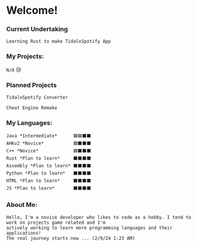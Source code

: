# Welcome!

### Current Undertaking
`Learning Rust to make TidalxSpotify App`

### My Projects:
`N/A`
😢

### Planned Projects
`TidalxSpotify Converter`

`Cheat Engine Remake`

### My Languages:
    Java *Intermediate*      🟩🟩⬛⬛
    AHKv2 *Novice*           🟩⬛⬛⬛
    C++ *Novice*             🟩⬛⬛⬛
    Rust *Plan to learn*     ⬛⬛⬛⬛
    Assembly *Plan to learn* ⬛⬛⬛⬛
    Python *Plan to learn*   ⬛⬛⬛⬛
    HTML *Plan to learn*     ⬛⬛⬛⬛
    JS *Plan to learn*       ⬛⬛⬛⬛
    
    

### About Me:
    Hello, I'm a novice developer who likes to code as a hobby. I tend to work on projects game related and I'm 
    actively working to learn more programming languages and their applications!
    The real journey starts now ... (2/9/24 1:23 AM)
